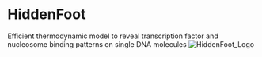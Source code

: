 # HiddenFoot
 Efficient thermodynamic model to reveal transcription factor and nucleosome binding patterns on single DNA molecules
![HiddenFoot_Logo](https://github.com/MolinaLab-IGBMC/HiddenFoot/assets/34145153/d49969d7-ed83-4ad4-aa21-97eabc37ea2d)
